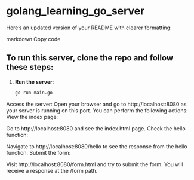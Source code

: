 # golang_learning_go_server

Here’s an updated version of your README with clearer formatting:

markdown
Copy code
## To run this server, clone the repo and follow these steps:

1. **Run the server**:
   ```bash
   go run main.go
Access the server:
Open your browser and go to http://localhost:8080 as your server is running on this port.
You can perform the following actions:
View the index page:

Go to http://localhost:8080 and see the index.html page.
Check the hello function:

Navigate to http://localhost:8080/hello to see the response from the hello function.
Submit the form:

Visit http://localhost:8080/form.html and try to submit the form. You will receive a response at the /form path.
